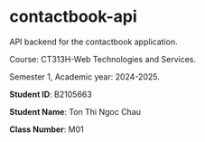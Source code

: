 # contactbook-api

API backend for the contactbook application.

Course: CT313H-Web Technologies and Services.

Semester 1, Academic year: 2024-2025.

**Student ID**: B2105663

**Student Name**: Ton Thi Ngoc Chau

**Class Number**: M01
